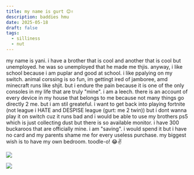 ```yaml
---
title: my name is gurt 😊✌️
description: baddies hmu
date: 2025-05-18
draft: false
tags:
  - silliness
  - nut
---
```

my name is yani. i have a brother that is cool and another that is cool but unemployed. he was so unemployed that he made me thjis. anyway, i like school because i am puplar and good at school. i like ppalying on my switch. animal corssing is so fun, im gettingt ired of jamboree, amd minecraft runs like shjit. but i endure the pain because it is one of the only consoles in my life that are truly "mine". i am a leech. there is an account of every device in my house that belongs to me because not many things go directly 2 me. but i am stil greateful. i want to get back into playing fortnite (not league i HATE and DESPISE league (gurt: me 2 twin)) but i dont wanna play it on switch cuz it runs bad and i would be able to use my brothers ps5 which is just collecting dust but there is so available monitor. i have 300 buckaroos that are officially mine. i am "saving". i would spend it but i have no card and my parents shame me for every useless purchase. my biggest wish is to have my own bedroom. toodle-o! 😂✌️

![](/img/bongo.jpg)

![](/img/ascension_enemies.png)